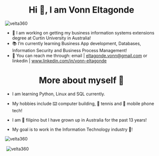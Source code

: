 <h1 align="center">Hi 👋, I am Vonn Eltagonde</h1>

<p align="left"> <img src="https://komarev.com/ghpvc/?username=velta360&label=Profile%20views&color=0e75b6&style=flat" alt="velta360" /> </p>

- 🔬 I am working on getting my business information systems extensions degree at Curtin University in Australia!
- 📚 I’m currently learning Business App development, Databases, Information Security and Business Process Management!
- 📨 You can reach me through: email | eltagonde.vonn@gmail.com or linkedin | www.linkedin.com/in/vonn-eltagonde

<h1 align="center">More about myself 🐼</h1>

- I am learning Python, Linux and SQL currently.

- My hobbies include ⌨️ computer building, 🎾 tennis and 📱 mobile phone tech!
  
- I am 🛫 filipino but I have grown up in Australia for the past 13 years!

- My goal is to work in the Information Technology industry 🤳!

<p><img align="center" src="https://github-readme-streak-stats.herokuapp.com/?user=velta360&" alt="velta360" /></p> <p>&nbsp;<img align="center" src="https://github-readme-stats.vercel.app/api?username=velta360&show_icons=true&locale=en" alt="velta360" /></p>

<!--
**velta360/velta360** is a ✨ _special_ ✨ repository because its `README.md` (this file) appears on your GitHub profile.

